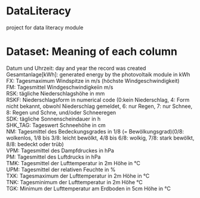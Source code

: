 # DataLiteracy
project for data literacy module

# Dataset: Meaning of each column
Datum und Uhrzeit: day and year the record was created <br>
Gesamtanlage[kWh]: generated energy by the photovoltaik module in kWh <br>
FX: Tagesmaximum Windspitze in m/s (höchste Windgeschwindigkeit) <br>
FM: Tagesmittel Windgeschwindigkeiin m/s <br>
RSK: tägliche Niederschlagshöhe in mm <br>
RSKF: Niederschlagsform in numerical code (0:kein Niederschlag, 4: Form nicht bekannt, obwohl Niederschlag gemeldet, 6: nur Regen, 7: nur Schnee, 8: Regen und Schne, und/oder Schneeregen <br>
SDK: tägliche Sonnenscheindauer in h <br>
SHK_TAG: Tageswert Schneehöhe in cm <br>
NM: Tagesmittel des Bedeckungsgrades in 1/8 (= Bewölkungsgrad)(0/8: wolkenlos, 1/8 bis 3/8: leicht bewölkt, 4/8 bis 6/8: wolkig, 7/8: stark bewölkt, 8/8: bedeckt oder trüb) <br>
VPM: Tagesmittel des Dampfdruckes in hPa <br>
PM: Tagesmittel des Luftdrucks in hPa <br>
TMK: Tagesmittel der Lufttemperatur in 2m Höhe in °C <br>
UPM: Tagesmittel der relativen Feuchte in % <br>
TXK: Tagesmaximum der Lufttemperatur in 2m Höhe in °C <br>
TNK: Tagesminimum der Lufttemperatur in 2m Höhe °C <br>
TGK: Minimum der Lufttemperatur am Erdboden in 5cm Höhe in °C <br>
